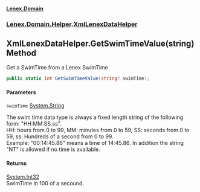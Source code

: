 #### [Lenex.Domain](index.md 'index')
### [Lenex.Domain.Helper](Lenex.Domain.Helper.md 'Lenex.Domain.Helper').[XmlLenexDataHelper](Lenex.Domain.Helper.XmlLenexDataHelper.md 'Lenex.Domain.Helper.XmlLenexDataHelper')

## XmlLenexDataHelper.GetSwimTimeValue(string) Method

Get a SwimTime from a Lenex SwimTime

```csharp
public static int GetSwimTimeValue(string? swimTime);
```
#### Parameters

<a name='Lenex.Domain.Helper.XmlLenexDataHelper.GetSwimTimeValue(string).swimTime'></a>

`swimTime` [System.String](https://docs.microsoft.com/en-us/dotnet/api/System.String 'System.String')

The swim time data type is always a fixed length string of the following form: "HH:MM:SS.ss".  
            HH: hours from 0 to 99, MM: minutes from 0 to 59, SS: seconds from 0 to 59, ss: Hundreds of a second from 0 to 99.   
            Example: "00:14:45.86" means a time of 14:45.86. In addition the string "NT" is allowed if no time is available.

#### Returns
[System.Int32](https://docs.microsoft.com/en-us/dotnet/api/System.Int32 'System.Int32')  
SwimTime in 100 of a secound.
